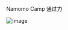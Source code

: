 Namomo Camp 通过力

![image](https://github.com/Sheepsheep1420/my_ACM/assets/97673966/a8d25c61-69be-407a-8840-48fe56b49aa4)
